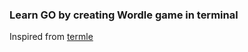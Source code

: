 ### Learn GO by creating Wordle game in terminal

Inspired from [termle](https://github.com/JeremyLoy/termle)